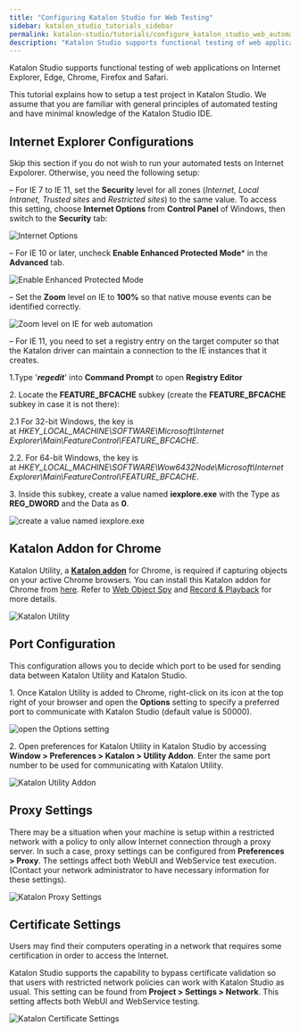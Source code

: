 ```yaml
---
title: "Configuring Katalon Studio for Web Testing"
sidebar: katalon_studio_tutorials_sidebar
permalink: katalon-studio/tutorials/configure_katalon_studio_web_automation_test_project.html
description: "Katalon Studio supports functional testing of web applications on many browsers. This tutorial explains how to setup a test project in Katalon Studio."
---
```

Katalon Studio supports functional testing of web applications on Internet Explorer, Edge, Chrome, Firefox and Safari.

This tutorial explains how to setup a test project in Katalon Studio. We assume that you are familiar with general principles of automated testing and have minimal knowledge of the Katalon Studio IDE.

Internet Explorer Configurations
--------------------------------

Skip this section if you do not wish to run your automated tests on Internet Expolorer. Otherwise, you need the following setup:

– For IE 7 to IE 11, set the **Security** level for all zones (_Internet, Local Intranet, Trusted sites_ and _Restricted sites_) to the same value. To access this setting, choose **Internet Options** from **Control Panel** of Windows, then switch to the **Security** tab:

![Internet Options](../../images/katalon-studio/tutorials/configure_katalon_studio_web_automation_test_project/1.-Katalon-Security.png)

– For IE 10 or later, uncheck **Enable Enhanced Protected Mode*** in the **Advanced** tab.

![Enable Enhanced Protected Mode](../../images/katalon-studio/tutorials/configure_katalon_studio_web_automation_test_project/2.-Katalon-Security.png)

– Set the **Zoom** level on IE to **100%** so that native mouse events can be identified correctly.

![Zoom level on IE for web automation](../../images/katalon-studio/tutorials/configure_katalon_studio_web_automation_test_project/3.-Katalon-IE.png)

– For IE 11, you need to set a registry entry on the target computer so that the Katalon driver can maintain a connection to the IE instances that it creates.

1.Type '**_regedit_**' into **Command Prompt** to open **Registry Editor**

2\. Locate the **FEATURE_BFCACHE** subkey (create the **FEATURE_BFCACHE** subkey in case it is not there):

2.1 For 32-bit Windows, the key is at _HKEY\_LOCAL\_MACHINE\\SOFTWARE\\Microsoft\\Internet Explorer\\Main\\FeatureControl\\FEATURE_BFCACHE_.

2.2. For 64-bit Windows, the key is at _HKEY\_LOCAL\_MACHINE\\SOFTWARE\\Wow6432Node\\Microsoft\\Internet Explorer\\Main\\FeatureControl\\FEATURE_BFCACHE_.

3\. Inside this subkey, create a value named **iexplore.exe** with the Type as **REG_DWORD** and the Data as **0**.

![create a value named iexplore.exe](../../images/katalon-studio/tutorials/configure_katalon_studio_web_automation_test_project/4.-Katalon-Reg_Dword.png)

Katalon Addon for Chrome
------------------------

Katalon Utility, a [**Katalon addon**](https://chrome.google.com/webstore/detail/katalon-utility/ljdobmomdgdljniojadhoplhkpialdid) for Chrome, is required if capturing objects on your active Chrome browsers. You can install this Katalon addon for Chrome from [here](https://chrome.google.com/webstore/detail/katalon-utility/ljdobmomdgdljniojadhoplhkpialdid). Refer to [Web Object Spy](/x/5BZO) and [Record & Playback](/x/RwnR) for more details.

![Katalon Utility](../../images/katalon-studio/tutorials/configure_katalon_studio_web_automation_test_project/5.-Katalon-Addon.png)

Port Configuration
------------------

This configuration allows you to decide which port to be used for sending data between Katalon Utility and Katalon Studio.

1. Once Katalon Utility is added to Chrome, right-click on its icon at the top right of your browser and open the **Options** setting to specify a preferred port to communicate with Katalon Studio (default value is 50000).

![open the Options setting](../../images/katalon-studio/tutorials/configure_katalon_studio_web_automation_test_project/6.Katalon-Utility.png)

2\. Open preferences for Katalon Utility in Katalon Studio by accessing **Window > Preferences > Katalon > Utility Addon**. Enter the same port number to be used for communicating with Katalon Utility.

![Katalon Utility Addon](../../images/katalon-studio/tutorials/configure_katalon_studio_web_automation_test_project/7.-Katalon-Utility-Addon.png)

Proxy Settings
--------------

There may be a situation when your machine is setup within a restricted network with a policy to only allow Internet connection through a proxy server. In such a case, proxy settings can be configured from **Preferences > Proxy**. The settings affect both WebUI and WebService test execution. (Contact your network administrator to have necessary information for these settings).

![Katalon Proxy Settings](../../images/katalon-studio/tutorials/configure_katalon_studio_web_automation_test_project/8.-Katalon-Proxy-Settings.png)

Certificate Settings
--------------------

Users may find their computers operating in a network that requires some certification in order to access the Internet.

Katalon Studio supports the capability to bypass certificate validation so that users with restricted network policies can work with Katalon Studio as usual. This setting can be found from **Project > Settings > Network**. This setting affects both WebUI and WebService testing.

![Katalon Certificate Settings](../../images/katalon-studio/tutorials/configure_katalon_studio_web_automation_test_project/9.-Katalon-Certificate-settings.png)
